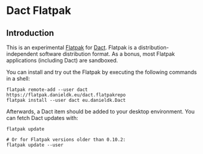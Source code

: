 # Dact Flatpak

## Introduction

This is an experimental [Flatpak](https://flatpak.org/) for
[Dact](https://rug-compling.github.com/dact/). Flatpak is
a distribution-independent software distribution format. As
a bonus, most Flatpak applications (including Dact) are
sandboxed.

You can install and try out the Flatpak by executing the
following commands in a shell:

~~~
flatpak remote-add --user dact https://flatpak.danieldk.eu/dact.flatpakrepo
flatpak install --user dact eu.danieldk.Dact
~~~

Afterwards, a Dact item should be added to your desktop
environment. You can fetch Dact updates with:

~~~
flatpak update

# Or for Flatpak versions older than 0.10.2:
flatpak update --user
~~~

